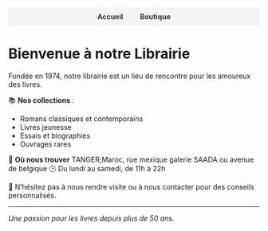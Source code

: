 <!-- Navigation Bar -->
<div style="background-color:#f4f4f4; padding: 10px; text-align: center;">
  <a href="/" style="margin: 0 15px; text-decoration: none; font-weight: bold; color: #333;">Accueil</a>
  <a href="/shop" style="margin: 0 15px; text-decoration: none; font-weight: bold; color: #333;">Boutique</a>
</div>

# Bienvenue à notre Librairie

Fondée en 1974, notre librairie est un lieu de rencontre pour les amoureux des livres.

📚 **Nos collections** :
- Romans classiques et contemporains  
- Livres jeunesse  
- Essais et biographies  
- Ouvrages rares  

📍 **Où nous trouver**
TANGER;Maroc, rue mexique galerie SAADA ou avenue de belgique
🕒 Du lundi au samedi, de 11h à 22h  

💬 N’hésitez pas à nous rendre visite ou à nous contacter pour des conseils personnalisés.

---

*Une passion pour les livres depuis plus de 50 ans.*

